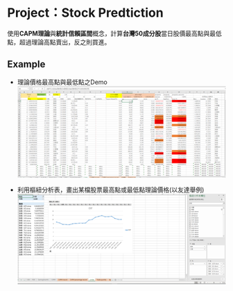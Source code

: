 <H1>Project：Stock Predtiction</H1>

使用**CAPM理論**與**統計信賴區間**概念，計算**台灣50成分股**當日股價最高點與最低點，超過理論高點賣出，反之則買進。

<H2>Example</H2>

*   理論價格最高點與最低點之Demo
![image](https://github.com/Martin8202/Project_Stock_Prediction/blob/master/CAPM%20demo_1.png)

*   利用樞紐分析表，畫出某檔股票最高點或最低點理論價格(以友達舉例)
![image](https://github.com/Martin8202/Project_Stock_Prediction/blob/master/CAPM%20demo_2.png)

 
